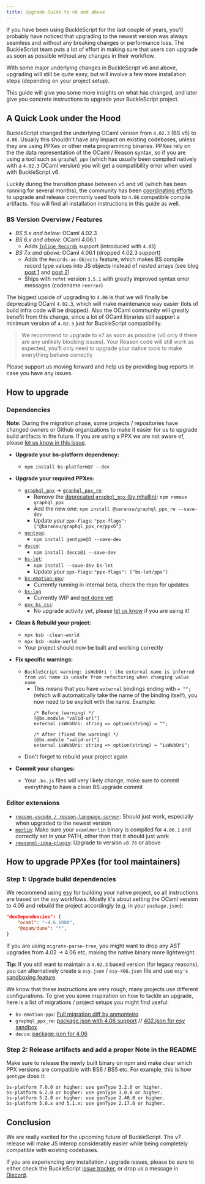 ```yaml
---
title: Upgrade Guide to v6 and above
---
```


If you have been using BuckleScript for the last couple of years, you'll
probably have noticed that upgrading to the newest version was always seamless
and without any breaking changes or performance loss. The BuckleScript team puts
a lot of effort in making sure that users can upgrade as soon as possible
without any changes in their workflow.

With some major underlying changes in BuckleScript v6 and above, upgrading will still
be quite easy, but will involve a few more installation steps (depending on your project setup).

This guide will give you some more insights on what has changed, and later give
you concrete instructions to upgrade your BuckleScript project.

## A Quick Look under the Hood

BuckleScript changed the underlying OCaml version from `4.02.3` (BS v5) to
`4.06`. Usually this shouldn't have any impact on existing codebases, unless
they are using PPXes or other meta programming binaries. PPXes rely on the the
data representation of the OCaml / Reason syntax, so if you are using a tool
such as `graphql_ppx` (which has usually been compiled natively with a `4.02.3`
OCaml version) you will get a compatibility error when used with BuckleScript
v6.

Luckily during the transition phase between v5 and v6 (which has been running
for several months), the community has been [coordinating
efforts](https://github.com/BuckleScript/bucklescript/issues/3914) to upgrade
and release commonly used tools to `4.06` compatible compile artifacts. You will
find all installation instructions in this guide as well.

### BS Version Overview / Features

- *BS 5.x and below*: OCaml 4.02.3
- *BS 6.x and above*: OCaml 4.06.1
    - Adds [`Inline
      Records`](https://caml.inria.fr/pub/docs/manual-ocaml/manual040.html)
      support (introduced with `4.03`)
- *BS 7.x and above*: OCaml 4.06.1 (dropped 4.02.3 support)
    - Adds the `Records-as-Objects` feature, which makes BS compile record type
      values into JS objects instead of nested arrays (see blog [post 1](/blog/2019/11/18/whats-new-in-7)
      and [post 2](/blog/2019/12/27/whats-new-in-7-cont))
    - Ships with `refmt` version `3.5.1` with greatly improved syntax error messages (codename `reerror`)

The biggest upside of upgrading to `4.06` is that we will finally be
deprecating OCaml `4.02.3`, which will make maintenance way easier (lots of
build infra code will be dropped). Also the OCaml community will greatly benefit
from this change, since a lot of OCaml libraries still support a minimum version
of `4.02.3` just for BuckleScript compatibility.

> We recommend to upgrade to v7 as soon as possible (v6 only if there are any
unlikely blocking issues). Your Reason code will still work as expected, you'll
only need to upgrade your native tools to make everything behave correctly

Please support us moving forward and help us by providing bug reports in case
you have any issues.

## How to upgrade

### Dependencies

**Note:** During the migration phase, some projects / repositories have changed
owners or Github organizations to make it easier for us to upgrade build
artifacts in the future. If you are using a PPX we are not aware of, please [let us
know in this issue](https://github.com/BuckleScript/bucklescript/issues/3914).

- **Upgrade your bs-platform dependency:**
    - `npm install bs-platform@7 --dev`
- **Upgrade your required PPXes:**
  - [`graphql_ppx`](https://github.com/mhallin/graphql_ppx) ->
    [`graphql_ppx_re`](https://github.com/baransu/graphql_ppx_re):
    - Remove the [deprecated `graphql_ppx` (by
      mhallin)](https://github.com/mhallin/graphql_ppx): `npm remove
      graphql_ppx`
    - Add the new one: `npm install @baransu/graphql_ppx_re --save-dev`
    - Update your `ppx-flags`: `"ppx-flags": ["@baransu/graphql_ppx_re/ppx6"]`
  - [`gentype`](https://github.com/cristianoc/genType):
    - `npm install gentype@3 --save-dev`
  - [`decco`](https://github.com/reasonml-labs/decco):
    - `npm install decco@1 --save-dev`
  - [`bs-let`](https://github.com/reasonml-labs/bs-let):
    - `npm install --save-dev bs-let`
    - Update your `ppx-flags`: `"ppx-flags": ["bs-let/ppx"]`
  - [`bs-emotion-ppx`](https://github.com/ahrefs/bs-emotion):
    - Currently running in internal beta, check the repo for updates
  - [`bs-log`](https://github.com/MinimaHQ/bs-log)
    - Currently WIP and [not done
      yet](https://github.com/MinimaHQ/bs-log/issues/10)
  - [`ppx_bs_css`](https://github.com/astrada/ppx_bs_css):
    - No upgrade activity yet, please [let us
      know](https://github.com/BuckleScript/bucklescript/issues/3914) if you are
      using it!
- **Clean & Rebuild your project:**
    - `npx bsb -clean-world`
    - `npx bsb -make-world`
    - Your project should now be built and working correctly
- **Fix specific warnings:**
    - `BuckleScript warning: isWebUri : the external name is inferred from val
      name is unsafe from refactoring when changing value name`
        - This  means that you have `external` bindings ending with `= "";`
          (which will automatically take the name of the binding itself), you
          now need to be explicit with the name. Example:
            ```reason
            /* Before (warning) */
            [@bs.module "valid-url"]
            external isWebUri: string => option(string) = "";

            /* After (fixed the warning) */
            [@bs.module "valid-url"]
            external isWebUri: string => option(string) = "isWebUri";
            ```
    - Don't forget to rebuild your project again
  
- **Commit your changes:**
    - Your `.bs.js` files will very likely change, make sure to commit
      everything to have a clean BS upgrade commit

### Editor extensions

- [`reason-vscode / reason-language-server`](https://github.com/jaredly/reason-language-server):
  Should just work, especially when upgraded to the newest version
- [`merlin`](https://github.com/ocaml/merlin): Make sure your `ocamlmerlin` binary is
  compiled for `4.06.1` and correctly set in your PATH, other than that it should just work
- [`reasonml-idea-plugin`](https://github.com/reasonml-editor/reasonml-idea-plugin): Upgrade to version `v0.76` or above


## How to upgrade PPXes (for tool maintainers)

### Step 1: Upgrade build dependencies

We recommend using [esy](https://esy.sh) for building your native project, so
all instructions are based on the `esy` workflows. Mostly it's about setting the
OCaml version to 4.06 and rebuild the project accordingly (e.g. in your `package.json`):

```json
"devDependencies": {
    "ocaml": "~4.6.1000",
    "@opam/dune": "*",
}
```

If you are using `migrate-parse-tree`, you might want to drop any AST upgrades
from 4.02 -> 4.06 etc, making the native binary more lightweight. 

**Tip:** If you still want to maintain a `4.02.3` based version (for legacy
reasons), you can alternatively create a `esy.json` / `esy-406.json` file and
use `esy's` [sandboxing
feature](https://esy.sh/docs/en/multiple-sandboxes.html#configure-multiple-sandboxes).

We know that these instructions are very rough, many projects use different
configurations. To give you some inspiration on how to tackle an upgrade, here
is a list of migrations / project setups you might find useful:

- `bs-emotion-ppx`: [Full migration diff by anmonteiro](https://github.com/ahrefs/bs-emotion/commit/d93f35754d2ba3000d5ffa9fe17ae158da6dfc38)
- `graphql_ppx_re`: [package.json with 4.06
  support](https://github.com/baransu/graphql_ppx_re/blob/master/esy.json) //
  [402.json for esy
  sandbox](https://github.com/baransu/graphql_ppx_re/blob/master/402.json)
- `decco`: [package.json for 4.06](https://github.com/reasonml-labs/decco/blob/master/ppx_src/package.json)

### Step 2: Release artifacts and add a proper Note in the README

Make sure to release the newly built binary on npm and make clear which PPX versions are compatible with BS6 / BS5 etc.
For example, this is how `gentype` does it:

```text
bs-platform 7.0.0 or higher: use genType 3.2.0 or higher.
bs-platform 6.2.0 or higher: use genType 3.0.0 or higher.
bs-platform 5.2.0 or higher: use genType 2.40.0 or higher.
bs-platform 5.0.x and 5.1.x: use genType 2.17.0 or higher.
```


## Conclusion

We are really excited for the upcoming future of BuckleScript. The v7 release
will make JS interop considerably easier while being completely compatible with
existing codebases.

If you are experiencing any installation / upgrade issues, please be sure to
either check the BuckleScript [issue
tracker](https://github.com/bucklescript/bucklescript/issues), or drop us a
message in [Discord](https://discord.gg/reasonml).
 